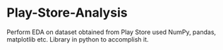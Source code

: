 # Play-Store-Analysis
Perform EDA on dataset obtained from Play Store used NumPy, pandas, matplotlib etc. Library in python to accomplish it.
